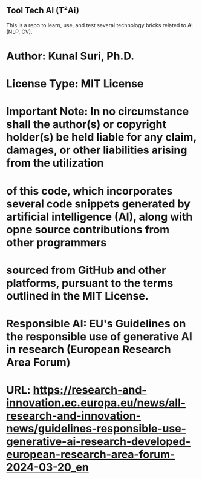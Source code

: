 ## Tool Tech AI (T²Ai)
This is a repo to learn, use, and test several technology bricks related to AI (NLP, CV).

# Author:           Kunal Suri, Ph.D.
# License Type:     MIT License
# Important Note:   In no circumstance shall the author(s) or copyright holder(s) be held liable for any claim, damages, or other liabilities arising from the utilization 
#                   of this code, which incorporates several code snippets generated by artificial intelligence (AI), along with opne source contributions from other programmers 
#                   sourced from GitHub and other platforms, pursuant to the terms outlined in the MIT License.

# Responsible AI:   EU's Guidelines on the responsible use of generative AI in research (European Research Area Forum) 
#                   URL: https://research-and-innovation.ec.europa.eu/news/all-research-and-innovation-news/guidelines-responsible-use-generative-ai-research-developed-european-research-area-forum-2024-03-20_en
#